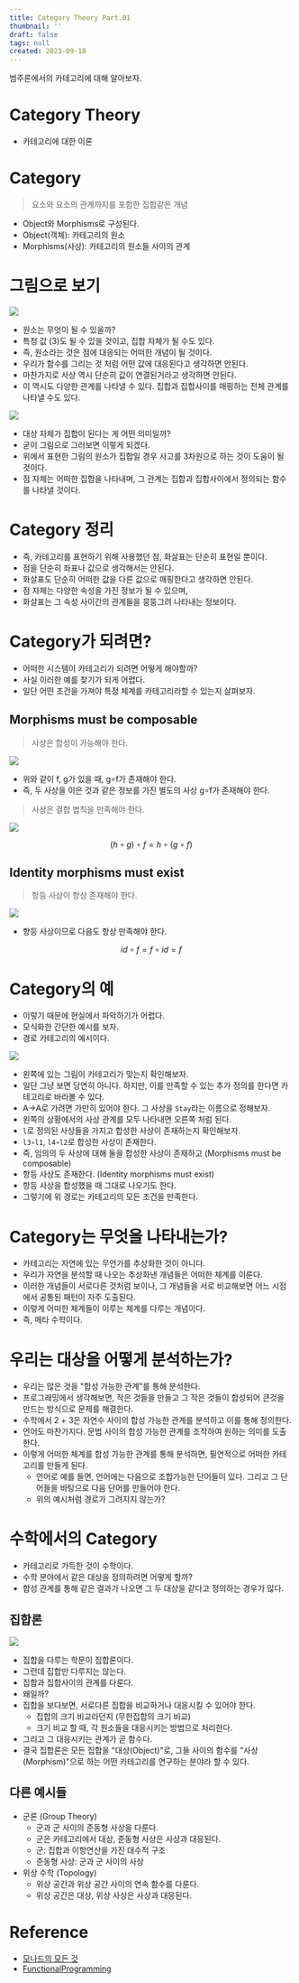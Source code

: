 ```yaml
---
title: Category Theory Part.01
thumbnail: ''
draft: false
tags: null
created: 2023-09-18
---
```


범주론에서의 카테고리에 대해 알아보자.

# Category Theory

* 카테고리에 대한 이론

# Category

 > 
 > 요소와 요소의 관계까지를 포함한 집합같은 개념

* Object와 Morphisms로 구성된다.
* Object(객체): 카테고리의 원소
* Morphisms(사상): 카테고리의 원소들 사이의 관계

# 그림으로 보기

![](AllAboutMonad_10_CategoryTheoryPart01_0%202.png)

* 원소는 무엇이 될 수 있을까?
* 특정 값 (3)도 될 수 있을 것이고, 집합 자체가 될 수도 있다.
* 즉, 원소라는 것은 점에 대응되는 어떠한 개념이 될 것이다.
* 우리가 함수를 그리는 것 처럼 어떤 값에 대응된다고 생각하면 안된다.
* 마찬가지로 사상 역시 단순히 값이 연결된거라고 생각하면 안된다.
* 이 역시도 다양한 관계를 나타낼 수 있다. 집합과 집합사이를 매핑하는 전체 관계를 나타낼 수도 있다.

![](AllAboutMonad_10_CategoryTheoryPart01_1.png)

* 대상 자체가 집합이 된다는 게 어떤 의미일까?
* 굳이 그림으로 그러보면 이렇게 되겠다.
* 위에서 표현한 그림의 원소가 집합일 경우 사고를 3차원으로 하는 것이 도움이 될 것이다.
* 점 자체는 어떠한 집합을 나타내며, 그 관계는 집합과 집합사이에서 정의되는 함수를 나타낼 것이다.

# Category 정리

* 즉, 카테고리를 표현하기 위해 사용했던 점, 화살표는 단순히 표현일 뿐이다.
* 점을 단순히 좌표나 값으로 생각해서는 안된다.
* 화살표도 단순히 어떠한 값을 다른 값으로 매핑한다고 생각하면 안된다.
* 점 자체는 다양한 속성을 가진 정보가 될 수 있으며,
* 화살표는 그 속성 사이간의 관계들을 뭉뚱그려 나타내는 정보이다.

# Category가 되려면?

* 어떠한 시스템이 카테고리가 되려면 어떻게 해야할까?
* 사실 이러한 예를 찾기가 되게 어렵다.
* 일단 어떤 조건을 가져야 특정 체계를 카테고리라할 수 있는지 살펴보자.

## Morphisms must be composable

 > 
 > 사상은 합성이 가능해야 한다.

![](AllAboutMonad_10_CategoryTheoryPart01_2.png)

* 위와 같이 f, g가 있을 때, g∘f가 존재해야 한다.
* 즉, 두 사상을 이은 것과 같은 정보를 가진 별도의 사상 g∘f가 존재해야 한다.

 > 
 > 사상은 결합 법칙을 만족해야 한다.

![](AllAboutMonad_10_CategoryTheoryPart01_3.png)

$$
(h ∘ g) ∘ f = h ∘ (g ∘ f)
$$

## Identity morphisms must exist

 > 
 > 항등 사상이 항상 존재해야 한다.

![](AllAboutMonad_10_CategoryTheoryPart01_4.png)

* 항등 사상이므로 다음도 항상 만족해야 한다.

$$
id ∘ f = f ∘ id = f
$$

# Category의 예

* 이렇기 때문에 현실에서 파악하기가 어렵다.
* 모식화한 간단한 예시를 보자.
* 경로 카테고리의 예시이다.

![](AllAboutMonad_10_CategoryTheoryPart01_5.png)

* 왼쪽에 있는 그림이 카테고리가 맞는지 확인해보자.
* 일단 그냥 보면 당연히 아니다. 하지만, 이를 만족할 수 있는 추가 정의를 한다면 카테고리로 바라볼 수 있다.
* A->A로 가려면 가만히 있어야 한다. 그 사상을 `Stay`라는 이름으로 정해보자.
* 왼쪽의 상황에서의 사상 관계를 모두 나타내면 오른쪽 처럼 된다.
* `l`로 정의된 사상들을 가지고 합성한 사상이 존재하는지 확인해보자.
* `l3∘l1`, `l4∘l2`로 합성한 사상이 존재한다.
* 즉, 임의의 두 사상에 대해 둘을 합성한 사상이 존재하고 (Morphisms must be composable)
* 항등 사상도 존재한다. (Identity morphisms must exist)
* 항등 사상을 합성했을 때 그대로 나오기도 한다.
* 그렇기에 위 경로는 카테고리의 모든 조건을 만족한다.

# Category는 무엇을 나타내는가?

* 카테고리는 자연에 있는 무언가를 추상화한 것이 아니다.
* 우리가 자연을 분석할 때 나오는 추상화낸 개념들은 어떠한 체계를 이룬다.
* 이러한 개념들이 서로다른 것처럼 보이나, 그 개념들을 서로 비교해보면 어느 시점에서 공통된 패턴이 자주 도출된다.
* 이렇게 어떠한 체계들이 이루는 체계를 다루는 개념이다.
* 즉, 메타 수학이다.

# 우리는 대상을 어떻게 분석하는가?

* 우리는 많은 것을 "합성 가능한 관계"를 통해 분석한다.
* 프로그래밍에서 생각해보면, 작은 것들을 만들고 그 작은 것들이 합성되어 큰것을 만드는 방식으로 문제를 해결한다.
* 수학에서 2 + 3은 자연수 사이의 합성 가능한 관계를 분석하고 이를 통해 정의한다.
* 언어도 마찬가지다. 문법 사이의 합성 가능한 관계를 조작하여 원하는 의미를 도출한다.
* 이렇게 어떠한 체계를 합성 가능한 관계를 통해 분석하면, 필연적으로 어떠한 카테고리를 만들게 된다.
  * 언어로 예를 들면, 언어에는 다음으로 조합가능한 단어들이 있다. 그리고 그 단어들을 바탕으로 다음 단어를 만들어야 한다.
  * 위의 예시처럼 경로가 그려지지 않는가?

# 수학에서의 Category

* 카테고리로 가득한 것이 수학이다.
* 수학 분야에서 같은 대상을 정의하려면 어떻게 할까?
* 합성 관계를 통해 같은 결과가 나오면 그 두 대상을 같다고 정의하는 경우가 많다.

## 집합론

![](AllAboutMonad_10_CategoryTheoryPart01_6.png)

* 집합을 다루는 학문이 집합론이다.
* 그런데 집합만 다루지는 않는다.
* 집합과 집합사이의 관계를 다룬다.
* 왜일까?
* 집합을 보다보면, 서로다른 집합을 비교하거나 대응시킬 수 있어야 한다.
  * 집합의 크기 비교라던지 (무한집합의 크기 비교)
  * 크기 비교 할 때, 각 원소들을 대응시키는 방법으로 처리한다.
* 그리고 그 대응시키는 관계가 곧 함수다.
* 결국 집합론은 모든 집합을 "대상(Object)"로, 그들 사이의 함수를 "사상(Morphism)"으로 하는 어떤 카테고리를 연구하는 분야라 할 수 있다.

## 다른 예시들

* 군론 (Group Theory)
  * 군과 군 사이의 준동형 사상을 다룬다.
  * 군은 카테고리에서 대상, 준동형 사상은 사상과 대응된다.
  * 군: 집합과 이항연산을 가진 대수적 구조
  * 준동형 사상: 군과 군 사이의 사상
* 위상 수학 (Topology)
  * 위상 공간과 위상 공간 사이의 연속 함수를 다룬다.
  * 위상 공간은 대상, 위상 사상은 사상과 대응된다.

# Reference

* [모나드의 모든 것](https://www.youtube.com/@antel588)
* [FunctionalProgramming](https://github.com/wansook0316/FunctionalProgramming)
